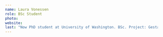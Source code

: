 ```yaml
---
name: Laura Vonessen
role: BSc Student
photo:
website:
last: "Now PhD student at University of Washington. BSc. Project: Gestalt Principles in Graph Drawing"
---
```

